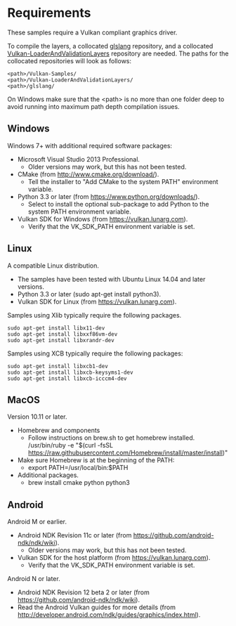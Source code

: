 # Requirements

These samples require a Vulkan compliant graphics driver.

To compile the layers, a collocated [glslang](https://github.com/KhronosGroup/glslang) repository,
and a collocated [Vulkan-LoaderAndValidationLayers](https://github.com/KhronosGroup/Vulkan-LoaderAndValidationLayers)
repository are needed. The paths for the collocated repositories will look as follows:

    <path>/Vulkan-Samples/
    <path>/Vulkan-LoaderAndValidationLayers/
    <path>/glslang/

On Windows make sure that the &lt;path&gt; is no more than one folder deep to
avoid running into maximum path depth compilation issues.

## Windows

Windows 7+ with additional required software packages:

- Microsoft Visual Studio 2013 Professional.
  - Older versions may work, but this has not been tested.
- CMake (from http://www.cmake.org/download/).
  - Tell the installer to "Add CMake to the system PATH" environment variable.
- Python 3.3 or later (from https://www.python.org/downloads/).
  - Select to install the optional sub-package to add Python to the system PATH environment variable.
- Vulkan SDK for Windows (from https://vulkan.lunarg.com).
  - Verify that the VK_SDK_PATH environment variable is set.

## Linux

A compatible Linux distribution.

- The samples have been tested with Ubuntu Linux 14.04 and later versions.
- Python 3.3 or later (sudo apt-get install python3).
- Vulkan SDK for Linux (from https://vulkan.lunarg.com).

Samples using Xlib typically require the following packages.
```
sudo apt-get install libx11-dev
sudo apt-get install libxxf86vm-dev
sudo apt-get install libxrandr-dev
```

Samples using XCB typically require the following packages:
```
sudo apt-get install libxcb1-dev
sudo apt-get install libxcb-keysyms1-dev
sudo apt-get install libxcb-icccm4-dev
```

## MacOS

Version 10.11 or later.

- Homebrew and components
  - Follow instructions on brew.sh to get homebrew installed.
    /usr/bin/ruby -e "$(curl -fsSL https://raw.githubusercontent.com/Homebrew/install/master/install)"
- Make sure Homebrew is at the beginning of the PATH:
  - export PATH=/usr/local/bin:$PATH
- Additional packages.
  - brew install cmake python python3

## Android

Android M or earlier.

- Android NDK Revision 11c or later (from https://github.com/android-ndk/ndk/wiki).
  - Older versions may work, but this has not been tested.
- Vulkan SDK for the host platform (from https://vulkan.lunarg.com).
  - Verify that the VK_SDK_PATH environment variable is set.

Android N or later.

- Android NDK Revision 12 beta 2 or later (from https://github.com/android-ndk/ndk/wiki).
- Read the Android Vulkan guides for more details (from http://developer.android.com/ndk/guides/graphics/index.html).
